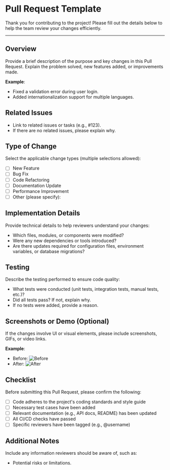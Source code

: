 # Pull Request Template

Thank you for contributing to the project! Please fill out the details below to help the team review your changes efficiently.

---

## Overview
Provide a brief description of the purpose and key changes in this Pull Request. Explain the problem solved, new features added, or improvements made.

**Example**:
- Fixed a validation error during user login.
- Added internationalization support for multiple languages.

## Related Issues
- Link to related issues or tasks (e.g., #123).
- If there are no related issues, please explain why.

## Type of Change
Select the applicable change types (multiple selections allowed):
- [ ] New Feature
- [ ] Bug Fix
- [ ] Code Refactoring
- [ ] Documentation Update
- [ ] Performance Improvement
- [ ] Other (please specify):

## Implementation Details
Provide technical details to help reviewers understand your changes:
- Which files, modules, or components were modified?
- Were any new dependencies or tools introduced?
- Are there updates required for configuration files, environment variables, or database migrations?

## Testing
Describe the testing performed to ensure code quality:
- What tests were conducted (unit tests, integration tests, manual tests, etc.)?
- Did all tests pass? If not, explain why.
- If no tests were added, provide a reason.

## Screenshots or Demo (Optional)
If the changes involve UI or visual elements, please include screenshots, GIFs, or video links.

**Example**:
- Before: ![Before](link)
- After: ![After](link)

## Checklist
Before submitting this Pull Request, please confirm the following:
- [ ] Code adheres to the project's coding standards and style guide
- [ ] Necessary test cases have been added
- [ ] Relevant documentation (e.g., API docs, README) has been updated
- [ ] All CI/CD checks have passed
- [ ] Specific reviewers have been tagged (e.g., @username)

## Additional Notes
Include any information reviewers should be aware of, such as:
- Potential risks or limitations.
